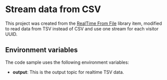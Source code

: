# Stream data from CSV

This project was created from the [RealTime From File](https://github.com/quixio/quix-samples/tree/main/python/sources/Real-Time-From-File) library item, modified to read data from TSV instead of CSV and use one stream for each visitor UUID.

## Environment variables

The code sample uses the following environment variables:

- **output**: This is the output topic for realtime TSV data.
